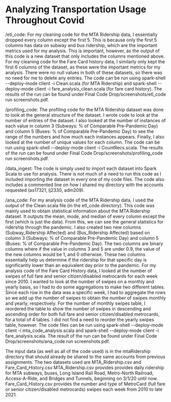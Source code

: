 # Analyzing Transportation Usage Throughout Covid
/etl_code: For my cleaning code for the MTA Ridership data, I essentially dropped every column except the first 5. This is because only the first 5 columns has data on subway and bus ridership, which are the important metrics used for my analysis. This is important, however, as the output of this code is a new dataset that only includes the columns mentioned above.
For my cleaning code for the Fare Card history data, I similarly only kept the first 6 columns of the dataset, as these were the important metrics for my analysis. There were no null values in both of these datasets, so there was no need for me to delete any entries.
The code can be run using spark-shell --deploy-mode client -i Clean.scala (for MTA Ridership) and spark-shell --deploy-mode client -i fare_analysis_clean.scala (for fare card history).
The results of the run can be found under Final Code Drop/screenshots/etl_code run screenshots.pdf.

/profiling_code: The profiling code for the MTA Ridership dataset was done to look at the general structure of the dataset. I wrote code to look at the number of entries of the dataset. I also looked at the number of instances of each value in column 3 (Subways: % of Comparable Pre-Pandemic Day) and column 5 (Buses: % of Comparable Pre-Pandemic Day) to see the range of the numbers and how much each instances appears. Finally, I also looked at the number of unique values for each column.
The code can be run using spark-shell --deploy-mode client -i CountRecs.scala.
The results of the run can be found under Final Code Drop/screenshots/profiling_code run screenshots.pdf.

/data_ingest: The code is simply used to import each dataset into Spark Scala to use for analysis. There is not much of a need to run this code as I included importing the dataset in every one of my code files. The code also includes a commented line on how I shared my directory with the accounts requested (as17321, lj2330, adm209).

/ana_code: For my analysis code of the MTA Ridership data, I used the output of the Clean.scala file (in the etl_code directory). This code was mainly used to obtain statistical information about the MTA Ridership dataset. It outputs the mean, mode, and median of every column except the first (which is just the data). From this, we can see the general statistics for ridership through the pandemic. I also created two new columns (Subway_Ridership Affected) and (Bus_Ridership Affected) based on column 3 (Subways: % of Comparable Pre-Pandemic Day) and column 5 (Buses: % of Comparable Pre-Pandemic Day). The two columns are binary columns where if the value in columns 3 and 5 are under 0.9, the value of the new columns would be 1, and 0 otherwise. These two columns essentially help us determine if the ridership for that specific day is significantly lower than an equivalent day prior to the pandemic.
For my analysis code of the Fare Card History data, I looked at the number of swipes of full fare and senior citizen/disabled metrocards for each week since 2010. I wanted to look at the number of swipes on a monthly and yearly basis, so I had to do some aggregations to make two different tables. Since each row in the data was a specific week, I had to aggregate the rows so we add up the number of swipes to obtain the number of swipes monthly and yearly, respectively. For the number of monthly swipes table, I reordered the table to show the number of swipes in descending and ascending order for both full fare and senior citizen/disabled metrocards, for a total of 4 tables. I did not find a need to reorder the yearly swipes table, however.
The code files can be run using spark-shell --deploy-mode client -i mta_code_analysis.scala and spark-shell --deploy-mode client -i fare_analysis.scala.
The result of the run can be found under Final Code Drop/screenshots/ana_code run screenshots.pdf.

The input data (as well as all of the code used) is in the mtaRidership directory that should already be shared to the same accounts from previous assignments.
The two datasets used are MTA_Ridership.csv and Fare_Card_History.csv
MTA_Ridership.csv provides provides daily ridership for MTA subways, buses, Long Island Rail Road, Metro-North Railroad, Access-A-Ride, and Bridges and Tunnels, beginning on 3/1/20 until now.
Fare_Card_History.csv provides the number and type of MetroCard (full fare or senior citizen/disabled metrocards) swipes each week from 2010 to late 2021.
